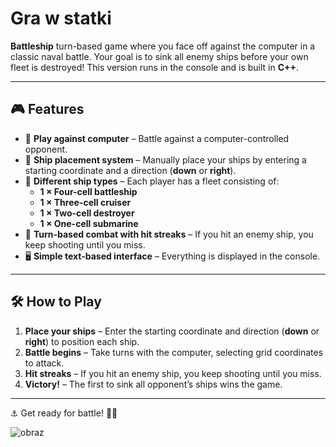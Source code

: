 # Gra w statki

**Battleship** turn-based game where you face off against the computer in a classic naval battle. Your goal is to sink all enemy ships before your own fleet is destroyed! This version runs in the console and is built in **C++**.  

---

## 🎮 Features  

- 🧠 **Play against computer** – Battle against a computer-controlled opponent.  
- 📍 **Ship placement system** – Manually place your ships by entering a starting coordinate and a direction (**down** or **right**).  
- 🚢 **Different ship types** – Each player has a fleet consisting of:  
  - **1 × Four-cell battleship**  
  - **1 × Three-cell cruiser**  
  - **1 × Two-cell destroyer**  
  - **1 × One-cell submarine**  
- 🎯 **Turn-based combat with hit streaks** – If you hit an enemy ship, you keep shooting until you miss.  
- 🖥️ **Simple text-based interface** – Everything is displayed in the console.  

---

## 🛠️ How to Play  

1. **Place your ships** – Enter the starting coordinate and direction (**down** or **right**) to position each ship.  
2. **Battle begins** – Take turns with the computer, selecting grid coordinates to attack.  
3. **Hit streaks** – If you hit an enemy ship, you keep shooting until you miss.  
4. **Victory!** – The first to sink all opponent’s ships wins the game.  

---

⚓ Get ready for battle! 🚢🔥 

![obraz](https://github.com/user-attachments/assets/0a099c45-37b5-4748-a77a-7dbb5b83b11f)


